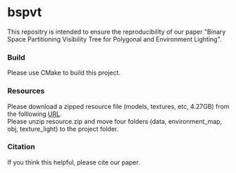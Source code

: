 # bspvt

This repositry is intended to ensure the reproducibility of our paper "Binary Space Partitioning Visibility Tree
for Polygonal and Environment Lighting".

### Build
Please use CMake to build this project.

### Resources
Please download a zipped resource file (models, textures, etc, 4.27GB) from the folllowing [URL](http://www.wakayama-u.ac.jp/~iwasaki/download/resource.zip).  
Please unzip resource.zip and move four folders (data, environment_map, obj, texture_light) to the project folder.  

### Citation
If you think this helpful, please cite our paper.

